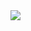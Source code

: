 <img src="https://capsule-render.vercel.app/api?type=waving&color=blue&height=300&section=header&text=Suyeon's%20GitHub&fontSize=90&fontColor=red" />
